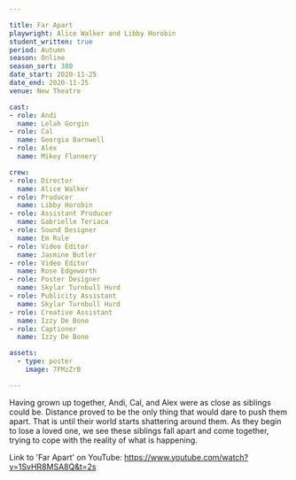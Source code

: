 ```yaml
---

title: Far Apart
playwright: Alice Walker and Libby Horobin
student_written: true
period: Autumn
season: Online
season_sort: 380
date_start: 2020-11-25
date_end: 2020-11-25
venue: New Theatre

cast:
- role: Andi
  name: Lelah Gorgin
- role: Cal
  name: Georgia Barnwell
- role: Alex
  name: Mikey Flannery

crew:
- role: Director
  name: Alice Walker
- role: Producer
  name: Libby Horobin
- role: Assistant Producer
  name: Gabrielle Teriaca
- role: Sound Designer 
  name: Em Rule
- role: Video Editor 
  name: Jasmine Butler
- role: Video Editor
  name: Rose Edgeworth
- role: Poster Designer 
  name: Skylar Turnbull Hurd
- role: Publicity Assistant
  name: Skylar Turnbull Hurd
- role: Creative Assistant
  name: Izzy De Bono
- role: Captioner
  name: Izzy De Bono

assets:
  - type: poster
    image: 7FMzZrB

---
```


Having grown up together, Andi, Cal, and Alex were as close as siblings could be. Distance proved to be the only thing that would dare to push them apart. That is until their world starts shattering around them. As they begin to lose a loved one, we see these siblings fall apart and come together, trying to cope with the reality of what is happening. 

Link to 'Far Apart' on YouTube: https://www.youtube.com/watch?v=1SvHR8MSA8Q&t=2s

